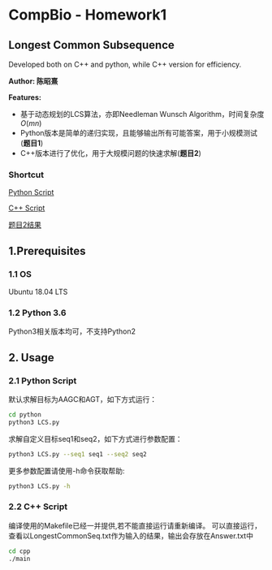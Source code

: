 <!--
 * @Description: 
 * @Author: Zhaoxi Chen
 * @Github: https://github.com/FrozenBurning
 * @Date: 2020-03-14 10:55:36
 * @LastEditors: Zhaoxi Chen
 * @LastEditTime: 2020-03-14 11:29:10
 -->
 
# CompBio - Homework1

## Longest Common Subsequence

Developed both on C++ and python, while C++ version for efficiency.

**Author: 陈昭熹**

**Features:**

- 基于动态规划的LCS算法，亦即Needleman Wunsch Algorithm，时间复杂度$O(mn)$
- Python版本是简单的递归实现，且能够输出所有可能答案，用于小规模测试(**题目1**)
- C++版本进行了优化，用于大规模问题的快速求解(**题目2**)

### Shortcut

[Python Script](python/LCS.py)

[C++ Script](cpp/LCS.cpp)

[题目2结果](Answer.txt)

## 1.Prerequisites

### 1.1 OS

Ubuntu 18.04 LTS

### 1.2 Python 3.6

Python3相关版本均可，不支持Python2

## 2. Usage

### 2.1 Python Script

默认求解目标为AAGC和AGT，如下方式运行：
```bash
cd python
python3 LCS.py
```

求解自定义目标seq1和seq2，如下方式进行参数配置：
```bash
python3 LCS.py --seq1 seq1 --seq2 seq2
```

更多参数配置请使用-h命令获取帮助:
```bash
python3 LCS.py -h
```

### 2.2 C++ Script

编译使用的Makefile已经一并提供,若不能直接运行请重新编译。
可以直接运行，查看以LongestCommonSeq.txt作为输入的结果，输出会存放在Answer.txt中

```bash
cd cpp
./main
```